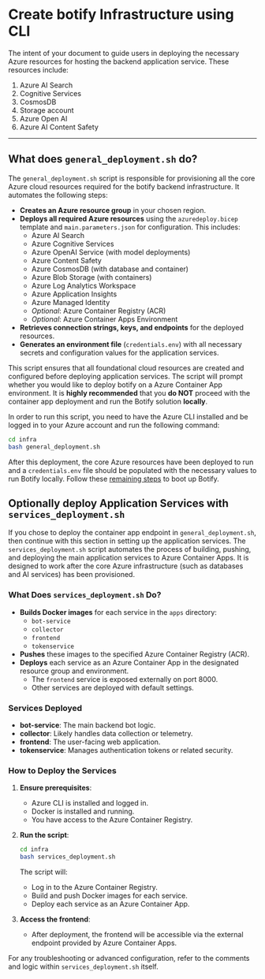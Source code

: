 # Create botify Infrastructure using CLI

The intent of your document to guide users in deploying the necessary Azure resources for hosting the backend application service. These resources include:

1. Azure AI Search
2. Cognitive Services
3. CosmosDB
4. Storage account
5. Azure Open AI
6. Azure AI Content Safety

---

## What does `general_deployment.sh` do?

The `general_deployment.sh` script is responsible for provisioning all the core Azure cloud resources required for the botify backend infrastructure. It automates the following steps:

- **Creates an Azure resource group** in your chosen region.
- **Deploys all required Azure resources** using the `azuredeploy.bicep` template and `main.parameters.json` for configuration. This includes:
  - Azure AI Search
  - Azure Cognitive Services
  - Azure OpenAI Service (with model deployments)
  - Azure Content Safety
  - Azure CosmosDB (with database and container)
  - Azure Blob Storage (with containers)
  - Azure Log Analytics Workspace
  - Azure Application Insights
  - Azure Managed Identity
  - *Optional*: Azure Container Registry (ACR)
  - *Optional*: Azure Container Apps Environment
- **Retrieves connection strings, keys, and endpoints** for the deployed resources.
- **Generates an environment file** (`credentials.env`) with all necessary secrets and configuration values for the application services.

This script ensures that all foundational cloud resources are created and configured before deploying application services. The script will prompt whether you would like to deploy botify on a Azure Container App environment. It is **highly recommended** that you **do NOT** proceed with the container app deployment and run the Botify solution **locally**.

In order to run this script, you need to have the Azure CLI installed and be logged in to your Azure account and run the following command:

```bash
cd infra
bash general_deployment.sh
```

After this deployment, the core Azure resources have been deployed to run and a `credentials.env` file should be populated with the necessary values to run Botify locally. Follow these [remaining steps](../docs/developer_experience/README.md#adding-sample-data) to boot up Botify.

## Optionally deploy Application Services with `services_deployment.sh`

If you chose to deploy the container app endpoint in `general_deployment.sh`, then continue with this section in setting up the application services. The `services_deployment.sh` script automates the process of building, pushing, and deploying the main application services to Azure Container Apps. It is designed to work after the core Azure infrastructure (such as databases and AI services) has been provisioned.

### What Does `services_deployment.sh` Do?

- **Builds Docker images** for each service in the `apps` directory:
  - `bot-service`
  - `collector`
  - `frontend`
  - `tokenservice`
- **Pushes** these images to the specified Azure Container Registry (ACR).
- **Deploys** each service as an Azure Container App in the designated resource group and environment.
  - The `frontend` service is exposed externally on port 8000.
  - Other services are deployed with default settings.

### Services Deployed

- **bot-service**: The main backend bot logic.
- **collector**: Likely handles data collection or telemetry.
- **frontend**: The user-facing web application.
- **tokenservice**: Manages authentication tokens or related security.

### How to Deploy the Services

1. **Ensure prerequisites**:
   - Azure CLI is installed and logged in.
   - Docker is installed and running.
   - You have access to the Azure Container Registry.

2. **Run the script**:
   ```bash
   cd infra
   bash services_deployment.sh
   ```

   The script will:
   - Log in to the Azure Container Registry.
   - Build and push Docker images for each service.
   - Deploy each service as an Azure Container App.

3. **Access the frontend**:
   - After deployment, the frontend will be accessible via the external endpoint provided by Azure Container Apps.

For any troubleshooting or advanced configuration, refer to the comments and logic within `services_deployment.sh` itself.
